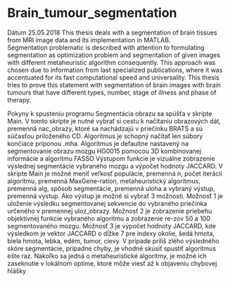 # Brain_tumour_segmentation
Dátum 25.05.2018
This thesis deals with a segmentation of brain tissues from MRI image data and its implementation in MATLAB. <br>
Segmentation problematic is described with attention to formulating segmentation as optimization problem and segmentation of given images with different metaheuristic algorithm consequently. This approach was chosen due to information from last specialized publications, where it was accentuated for its fast computational speed and universality. This thesis tries to prove this statement with segmentation of brain images with brain tumours that have different types, number, stage of illness and phase of therapy.



Pokyny k spusteniu programu
Segmentácia obrazu sa spúšťa v skripte Main. V tomto skripte je nutné vybrať si cestu k načítaniu obrazových dát, premenná nac_obrazy, ktoré sa nachádzajú v priečinku BRATS a sú súčasťou priloženého CD. Algoritmus je schopný načítať len súbory končiace príponou .mha. Algoritmus je defaultne nastavený na segmentovanie obrazu mozgu HG0015 pomocou 3D kombinovanej informácie a algoritmu FASSO Výstupom funkcie je vizuálne zobrazenie výslednej segmentácie vybraného mozgu a výpočet hodnoty JACCARD. V skripte Main je možné meniť veľkosť populácie, premenná n, počet iterácií algoritmu, premenná MaxGene-ration, metaheuristický algoritmus, premenná alg, spôsob segmentácie, premenná uloha a vybraný výstup, premenná vystup. Ako výstup je možné si vybrať 3 možnosti. Možnosť 1 je uloženie výsledku segmentovanej sekvencie do vybraného priečinka určeného v premennej uloz_obrazy.
Možnosť 2 je zobrazenie priebehu objektívnej funkcie vybraného algoritmu a zobrazenie re-zov 50 a 100 segmentovaného mozgu.
Možnosť 3 je výpočet hodnoty JACCARD, kde výsledkom je vektor JACCARD o dĺžke 7 pre indexy okolie, šedá hmota, biela hmota, lebka, edém, tumor, cievy.
V prípade príliš zlého výsledného skóre segmentácie, prípadne chyby, je vhodné skúsiť spustiť algoritmus ešte raz. Nakoľko sa jedná o metaheuristické algoritmy, je možné ich zaseknutie v lokálnom optime, ktoré môže viesť až k objaveniu chybovej hlášky
